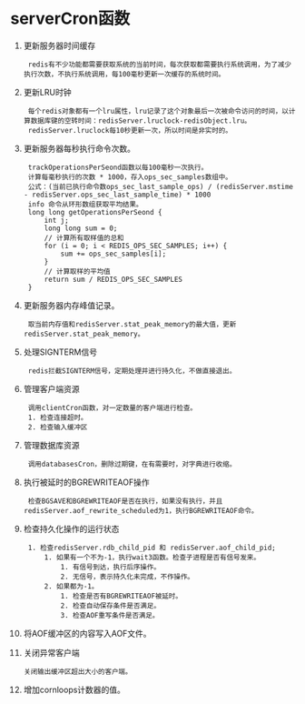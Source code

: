 # serverCron函数
1. 更新服务器时间缓存

        redis有不少功能都需要获取系统的当前时间，每次获取都需要执行系统调用，为了减少执行次数，不执行系统调用，每100毫秒更新一次缓存的系统时间。
2. 更新LRU时钟

        每个redis对象都有一个lru属性，lru记录了这个对象最后一次被命令访问的时间，以计算数据库键的空转时间：redisServer.lruclock-redisObject.lru。
        redisServer.lruclock每10秒更新一次，所以时间是非实时的。
3. 更新服务器每秒执行命令次数。

        trackOperationsPerSeond函数以每100毫秒一次执行。
        计算每毫秒执行的次数 * 1000，存入ops_sec_samples数组中。
        公式：(当前已执行命令数ops_sec_last_sample_ops) / (redisServer.mstime - redisServer.ops_sec_last_sample_time) * 1000    
        info 命令从环形数组获取平均结果。
        long long getOperationsPerSeond {
            int j;
            long long sum = 0;
            // 计算所有取样值的总和
            for (i = 0; i < REDIS_OPS_SEC_SAMPLES; i++) {
                sum += ops_sec_samples[i];
            }
            // 计算取样的平均值
            return sum / REDIS_OPS_SEC_SAMPLES
        }
4. 更新服务器内存峰值记录。

        取当前内存值和redisServer.stat_peak_memory的最大值，更新redisServer.stat_peak_memory。
5. 处理SIGNTERM信号

        redis拦截SIGNTERM信号，定期处理并进行持久化，不做直接退出。
6. 管理客户端资源

        调用clientCron函数，对一定数量的客户端进行检查。
        1. 检查连接超时。
        2. 检查输入缓冲区
7. 管理数据库资源

        调用databasesCron，删除过期键，在有需要时，对字典进行收缩。
8. 执行被延时的BGREWRITEAOF操作

        检查BGSAVE和BGREWRITEAOF是否在执行，如果没有执行，并且redisServer.aof_rewrite_scheduled为1，执行BGREWRITEAOF命令。
9. 检查持久化操作的运行状态

        1. 检查redisServer.rdb_child_pid 和 redisServer.aof_child_pid;
            1. 如果有一个不为-1，执行wait3函数。检查子进程是否有信号发来。
                1. 有信号到达，执行后序操作。
                2. 无信号，表示持久化未完成，不作操作。
            2. 如果都为-1。
                1. 检查是否有BGREWRITEAOF被延时。
                2. 检查自动保存条件是否满足。
                3. 检查AOF重写条件是否满足。
10. 将AOF缓冲区的内容写入AOF文件。
11. 关闭异常客户端

        关闭输出缓冲区超出大小的客户端。
12. 增加cornloops计数器的值。
        